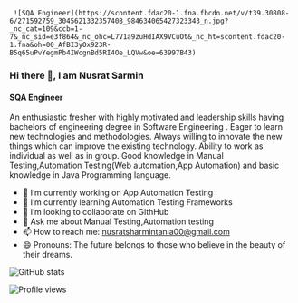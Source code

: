      ![SQA Engineer](https://scontent.fdac20-1.fna.fbcdn.net/v/t39.30808-6/271592759_3045621332357408_984634065427323343_n.jpg?_nc_cat=109&ccb=1-7&_nc_sid=e3f864&_nc_ohc=L7V1a9zuHdIAX9VCuOt&_nc_ht=scontent.fdac20-1.fna&oh=00_AfBI3yOx923R-B5q65uPvYegmPb4IWcgnBd5RI4Oe_LQVw&oe=63997B43)

### Hi there 👋, I am Nusrat Sarmin
#### SQA Engineer


An enthusiastic fresher with highly motivated and leadership skills having bachelors of engineering degree in Software Engineering . Eager to learn new technologies and methodologies. Always willing to innovate the new things which can improve the existing technology. Ability to work as individual as well as in group. Good knowledge in Manual Testing,Automation Testing(Web automation,App Automation)  and basic knowledge in Java Programming language.

- 🔭 I’m currently working on App Automation Testing 
- 🌱 I’m currently learning Automation Testing Frameworks 
- 👯 I’m looking to collaborate on GithHub 
- 💬 Ask me about Manual Testing,Automation testing 
- 📫 How to reach me: nusratsharmintania00@gmail.com 
- 😄 Pronouns: The future belongs to those who believe in the beauty of their dreams. 


![GitHub stats](https://github-readme-stats.vercel.app/api?username=Nusrat-Sarmin&show_icons=true)  

![Profile views](https://gpvc.arturio.dev/Nusrat-Sarmin)  
